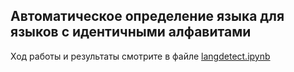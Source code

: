 ## Автоматическое определение языка для языков с идентичными алфавитами

Ход работы и результаты смотрите в файле [langdetect.ipynb](langdetect.ipynb)
